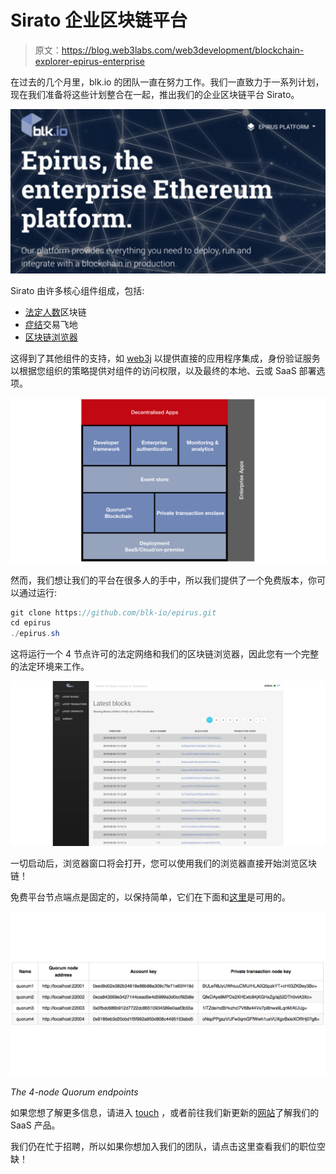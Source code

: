 # Sirato 企业区块链平台

> 原文：<https://blog.web3labs.com/web3development/blockchain-explorer-epirus-enterprise>

在过去的几个月里，blk.io 的团队一直在努力工作。我们一直致力于一系列计划，现在我们准备将这些计划整合在一起，推出我们的企业区块链平台 Sirato。

![Epirus Enterprise Blockchain Platform](img/9efee43ac86a0dd97bea77aa8d0524c0.png)

Sirato 由许多核心组件组成，包括:

*   [法定人数](https://github.com/jpmorganchase/quorum)区块链
*   [症结](https://github.com/blk-io/crux)交易飞地
*   [区块链浏览器](https://github.com/blk-io/blk-explorer-free/)

这得到了其他组件的支持，如 [web3j](https://web3j.io/) 以提供直接的应用程序集成，身份验证服务以根据您组织的策略提供对组件的访问权限，以及最终的本地、云或 SaaS 部署选项。

![Epirus Enterprise Blockchain Platform Blog (2)](img/4c641362e365536d7dbce63e743c40a2.png)

然而，我们想让我们的平台在很多人的手中，所以我们提供了一个免费版本，你可以通过运行:

```java
git clone https://github.com/blk-io/epirus.git
cd epirus
./epirus.sh
```

这将运行一个 4 节点许可的法定网络和我们的区块链浏览器，因此您有一个完整的法定环境来工作。

![4-node permissioned Quorum network, and Epirus Blockchain Explorer](img/cb51738490fdb756422cb633c92bfdcd.png)

一切启动后，浏览器窗口将会打开，您可以使用我们的浏览器直接开始浏览区块链！

免费平台节点端点是固定的，以保持简单，它们在下面和[这里](https://github.com/blk-io/epirus#getting-started)是可用的。

![The 4-node Quorum endpoints](img/e2a7cab57d7dcea7f91ef75657fd7707.png)

*The 4-node Quorum endpoints*

如果您想了解更多信息，请进入 [touch](mailto:hi@blk.io) ，或者前往我们新更新的[网站](https://blk.io/)了解我们的 SaaS 产品。

我们仍在忙于招聘，所以如果你想加入我们的团队，请点击这里查看我们的职位空缺！